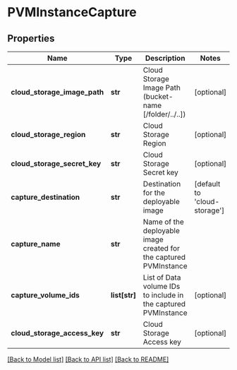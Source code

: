 # PVMInstanceCapture

## Properties
Name | Type | Description | Notes
------------ | ------------- | ------------- | -------------
**cloud_storage_image_path** | **str** | Cloud Storage Image Path (bucket-name [/folder/../..]) | [optional] 
**cloud_storage_region** | **str** | Cloud Storage Region | [optional] 
**cloud_storage_secret_key** | **str** | Cloud Storage Secret key | [optional] 
**capture_destination** | **str** | Destination for the deployable image | [default to 'cloud-storage']
**capture_name** | **str** | Name of the deployable image created for the captured PVMInstance | 
**capture_volume_ids** | **list[str]** | List of Data volume IDs to include in the captured PVMInstance | [optional] 
**cloud_storage_access_key** | **str** | Cloud Storage Access key | [optional] 

[[Back to Model list]](../README.md#documentation-for-models) [[Back to API list]](../README.md#documentation-for-api-endpoints) [[Back to README]](../README.md)


